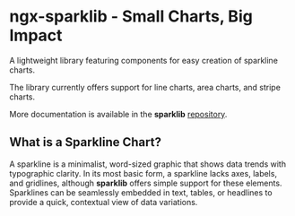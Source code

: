# ngx-sparklib - Small Charts, Big Impact

A lightweight library featuring components for easy creation of sparkline charts.

The library currently offers support for line charts, area charts, and stripe charts.

More documentation is available in the **sparklib** [repository](https://github.com/TobyBackstrom/sparklib).

## What is a Sparkline Chart?

A sparkline is a minimalist, word-sized graphic that shows data trends with typographic clarity. In its most basic form, a sparkline lacks axes, labels, and gridlines, although **sparklib** offers simple support for these elements. Sparklines can be seamlessly embedded in text, tables, or headlines to provide a quick, contextual view of data variations.
